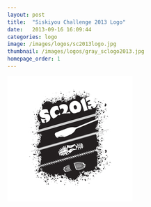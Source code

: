 ```yaml
---
layout: post
title:  "Siskiyou Challenge 2013 Logo"
date:   2013-09-16 16:09:44
categories: logo
image: /images/logos/sc2013logo.jpg 
thumbnail: /images/logos/gray_sclogo2013.jpg
homepage_order: 1
---
```

![Siskiyou Challenge 2013 Logo][image]

[image]: /images/logos/sc2013logo.jpg "Siskiyou Challenge 2013 Logo"
